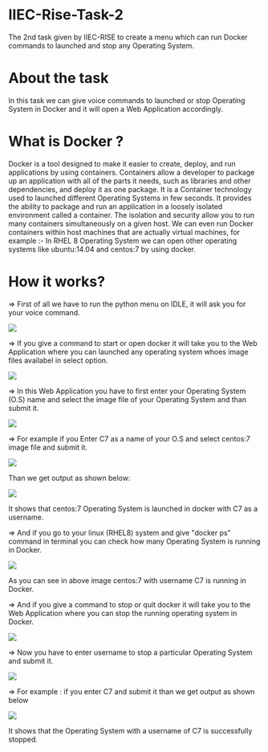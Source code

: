 # IIEC-Rise-Task-2
The 2nd task given by IIEC-RISE to create a menu which can run Docker commands to launched and stop any Operating System.

# About the task
In this task we can give voice commands to launched or stop Operating System in Docker and it will open a Web Application accordingly.  

# What is Docker ?
   Docker is a tool designed to make it easier to create, deploy, and run applications by using containers. Containers allow a developer to package up an application with all of the parts it needs, such as libraries and other dependencies, and deploy it as one package. It is a Container technology used to launched different Operating Systems in few seconds. It provides the ability to package and run an application in a loosely isolated environment called a container. The isolation and security allow you to run many containers simultaneously on a given host. We can even run Docker containers within host machines that are actually virtual machines,
    for example :- In RHEL 8 Operating System we can open other operating systems like ubuntu:14.04 and centos:7 by using docker.

# How it works?

=> First of all we have to run the python menu on IDLE, it will ask you for your voice command.

![](/Images/saying.png)

=> If you give a command to start or open docker it will take you to the Web Application where you can launched any operating system whoes image files availabel in select option.

![](/Images/start.png)

=> In this Web Application you have to first enter your Operating System (O.S) name and select the image file of your Operating System and than submit it.

![](/Images/start%20docker.png)

=> For example if you Enter C7 as a name of your O.S and select centos:7 image file and submit it.

![](/Images/input%202.png)

Than we get output as shown below:

![](/Images/C7%20launched.png)

It shows that centos:7 Operating System is launched in docker with C7 as a username.

=> And if you go to your linux (RHEL8) system and give "docker ps" command in terminal you can check how many Operating System is running in Docker.

![](/Images/output.PNG)

As you can see in above image centos:7 with username C7 is running in Docker.

=> And if you give a command to stop or quit docker it will take you to the Web Application where you can stop the running operating system in Docker.

![](/Images/stop.png)

=> Now you have to enter username to stop a particular Operating System and submit it. 

![](/Images/stop%20docker.png)

=> For example : if you enter C7 and submit it than we get output as shown below

![](/Images/C7%20stopped.png)

It shows that the Operating System with a username of C7 is successfully stopped.
